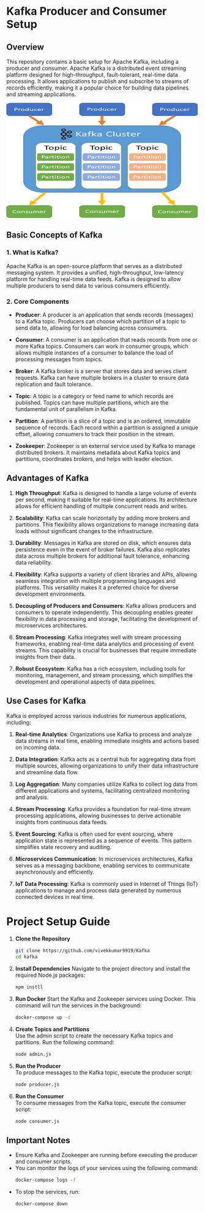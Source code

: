 # Kafka Producer and Consumer Setup

## Overview
This repository contains a basic setup for Apache Kafka, including a producer and consumer. Apache Kafka is a distributed event streaming platform designed for high-throughput, fault-tolerant, real-time data processing. It allows applications to publish and subscribe to streams of records efficiently, making it a popular choice for building data pipelines and streaming applications.

<img src="image.png" alt="alt text" width="500" height="300">

## Basic Concepts of Kafka

### 1. What is Kafka?
Apache Kafka is an open-source platform that serves as a distributed messaging system. It provides a unified, high-throughput, low-latency platform for handling real-time data feeds. Kafka is designed to allow multiple producers to send data to various consumers efficiently.

### 2. Core Components
- **Producer**: A producer is an application that sends records (messages) to a Kafka topic. Producers can choose which partition of a topic to send data to, allowing for load balancing across consumers.

- **Consumer**: A consumer is an application that reads records from one or more Kafka topics. Consumers can work in consumer groups, which allows multiple instances of a consumer to balance the load of processing messages from topics.

- **Broker**: A Kafka broker is a server that stores data and serves client requests. Kafka can have multiple brokers in a cluster to ensure data replication and fault tolerance.

- **Topic**: A topic is a category or feed name to which records are published. Topics can have multiple partitions, which are the fundamental unit of parallelism in Kafka.

- **Partition**: A partition is a slice of a topic and is an ordered, immutable sequence of records. Each record within a partition is assigned a unique offset, allowing consumers to track their position in the stream.

- **Zookeeper**: Zookeeper is an external service used by Kafka to manage distributed brokers. It maintains metadata about Kafka topics and partitions, coordinates brokers, and helps with leader election.

## Advantages of Kafka

1. **High Throughput**: Kafka is designed to handle a large volume of events per second, making it suitable for real-time applications. Its architecture allows for efficient handling of multiple concurrent reads and writes.

2. **Scalability**: Kafka can scale horizontally by adding more brokers and partitions. This flexibility allows organizations to manage increasing data loads without significant changes to the infrastructure.

3. **Durability**: Messages in Kafka are stored on disk, which ensures data persistence even in the event of broker failures. Kafka also replicates data across multiple brokers for additional fault tolerance, enhancing data reliability.

4. **Flexibility**: Kafka supports a variety of client libraries and APIs, allowing seamless integration with multiple programming languages and platforms. This versatility makes it a preferred choice for diverse development environments.

5. **Decoupling of Producers and Consumers**: Kafka allows producers and consumers to operate independently. This decoupling enables greater flexibility in data processing and storage, facilitating the development of microservices architectures.

6. **Stream Processing**: Kafka integrates well with stream processing frameworks, enabling real-time data analytics and processing of event streams. This capability is crucial for businesses that require immediate insights from their data.

7. **Robust Ecosystem**: Kafka has a rich ecosystem, including tools for monitoring, management, and stream processing, which simplifies the development and operational aspects of data pipelines.

## Use Cases for Kafka

Kafka is employed across various industries for numerous applications, including:

1. **Real-time Analytics**: Organizations use Kafka to process and analyze data streams in real time, enabling immediate insights and actions based on incoming data.

2. **Data Integration**: Kafka acts as a central hub for aggregating data from multiple sources, allowing organizations to unify their data infrastructure and streamline data flow.

3. **Log Aggregation**: Many companies utilize Kafka to collect log data from different applications and systems, facilitating centralized monitoring and analysis.

4. **Stream Processing**: Kafka provides a foundation for real-time stream processing applications, allowing businesses to derive actionable insights from continuous data feeds.

5. **Event Sourcing**: Kafka is often used for event sourcing, where application state is represented as a sequence of events. This pattern simplifies state recovery and auditing.

6. **Microservices Communication**: In microservices architectures, Kafka serves as a messaging backbone, enabling services to communicate asynchronously and efficiently.

7. **IoT Data Processing**: Kafka is commonly used in Internet of Things (IoT) applications to manage and process data generated by numerous connected devices in real time.

# Project Setup Guide

1. **Clone the Repository**
   ```bash
   git clone https://github.com/vivekkumar9919/Kafka
   cd kafka
2. **Install Dependencies**
Navigate to the project directory and install the required Node.js packages:
   ```bash
   npm instll
3. **Run Docker**
Start the Kafka and Zookeeper services using Docker. This command will run the services in the background:
    ```bash
    docker-compose up -d
4. **Create Topics and Partitions**  
Use the admin script to create the necessary Kafka topics and partitions. Run the following command:
   ```bash
   node admin.js
5. **Run the Producer**  
To produce messages to the Kafka topic, execute the producer script:
   ```bash
   node producer.js
6. **Run the Consumer**  
To consume messages from the Kafka topic, execute the consumer script:
   ```bash
   node consumer.js
## Important Notes  
- Ensure Kafka and Zookeeper are running before executing the producer and consumer scripts.
- You can monitor the logs of your services using the following command:
   ```bash
   docker-compose logs -f 
- To stop the services, run:
    ```bash
    docker-compose down  

